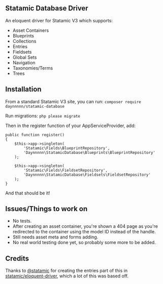 ## Statamic Database Driver

An eloquent driver for Statamic V3 which supports:

 - Asset Containers
 - Blueprints
 - Collections
 - Entries
 - Fieldsets
 - Global Sets
 - Navigation
 - Taxonomies/Terms
 - Trees

## Installation

From a standard Statamic V3 site, you can run:
`composer require daynnnnn/statamic-database`

Run migrations:
`php please migrate`

Then in the register function of your AppServiceProvider, add:
```
public function register()
{
    $this->app->singleton(
        'Statamic\Fields\BlueprintRepository',
        'Daynnnnn\StatamicDatabase\Blueprints\BlueprintRepository'
    );

    $this->app->singleton(
        'Statamic\Fields\FieldsetRepository',
        'Daynnnnn\StatamicDatabase\Fieldsets\FieldsetRepository'
    );
}
```
And that should be it!

## Issues/Things to work on

 - No tests.
 - After creating an asset container, you're shown a 404 page as you're redirected to the container using the model ID instead of the handle.
 - Still needs asset meta and forms adding.
 - No real world testing done yet, so probably some more to be added.

## Credits

Thanks to [@statamic](https://statamic.dev/)  for creating the entries part of this in [statamic/eloquent-driver](https://github.com/statamic/eloquent-driver), which a lot of this was based off.
